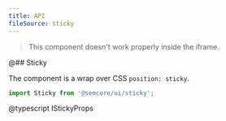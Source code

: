 ```yaml
---
title: API
fileSource: sticky
---
```


> This component doesn't work properly inside the iframe.

@## Sticky

The component is a wrap over CSS `position: sticky`.

```js
import Sticky from '@semcore/ui/sticky';
```

@typescript IStickyProps
